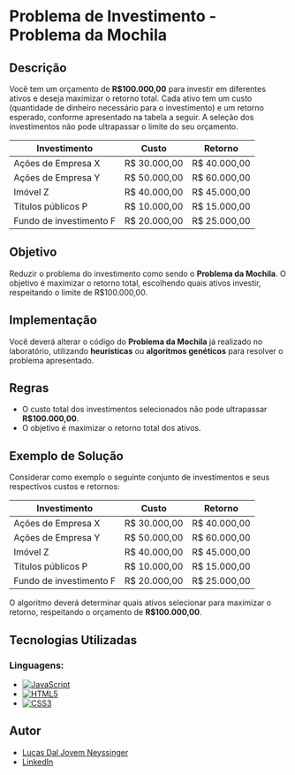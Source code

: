 # Problema de Investimento - Problema da Mochila

## Descrição

Você tem um orçamento de **R$100.000,00** para investir em diferentes ativos e deseja maximizar o retorno total. Cada ativo tem um custo (quantidade de dinheiro necessário para o investimento) e um retorno esperado, conforme apresentado na tabela a seguir. A seleção dos investimentos não pode ultrapassar o limite do seu orçamento.

| Investimento           | Custo        | Retorno     |
|------------------------|--------------|-------------|
| Ações de Empresa X      | R$ 30.000,00 | R$ 40.000,00|
| Ações de Empresa Y      | R$ 50.000,00 | R$ 60.000,00|
| Imóvel Z                | R$ 40.000,00 | R$ 45.000,00|
| Títulos públicos P      | R$ 10.000,00 | R$ 15.000,00|
| Fundo de investimento F | R$ 20.000,00 | R$ 25.000,00|

## Objetivo

Reduzir o problema do investimento como sendo o **Problema da Mochila**. O objetivo é maximizar o retorno total, escolhendo quais ativos investir, respeitando o limite de R$100.000,00.

## Implementação

Você deverá alterar o código do **Problema da Mochila** já realizado no laboratório, utilizando **heurísticas** ou **algoritmos genéticos** para resolver o problema apresentado.

## Regras

- O custo total dos investimentos selecionados não pode ultrapassar **R$100.000,00**.
- O objetivo é maximizar o retorno total dos ativos.

## Exemplo de Solução

Considerar como exemplo o seguinte conjunto de investimentos e seus respectivos custos e retornos:

| Investimento           | Custo        | Retorno     |
|------------------------|--------------|-------------|
| Ações de Empresa X      | R$ 30.000,00 | R$ 40.000,00|
| Ações de Empresa Y      | R$ 50.000,00 | R$ 60.000,00|
| Imóvel Z                | R$ 40.000,00 | R$ 45.000,00|
| Títulos públicos P      | R$ 10.000,00 | R$ 15.000,00|
| Fundo de investimento F | R$ 20.000,00 | R$ 25.000,00|

O algoritmo deverá determinar quais ativos selecionar para maximizar o retorno, respeitando o orçamento de **R$100.000,00**.

## Tecnologias Utilizadas

### Linguagens:
  - [![JavaScript](https://img.shields.io/badge/JavaScript-F7DF1E?style=for-the-badge&logo=javascript&logoColor=black)](https://developer.mozilla.org/en-US/docs/Web/JavaScript)  
  - [![HTML5](https://img.shields.io/badge/HTML5-E34F26?style=for-the-badge&logo=html5&logoColor=white)](https://developer.mozilla.org/en-US/docs/Web/HTML)  
  - [![CSS3](https://img.shields.io/badge/CSS3-1572B6?style=for-the-badge&logo=css3&logoColor=white)](https://developer.mozilla.org/en-US/docs/Web/CSS)

## Autor

- [Lucas Dal Jovem Neyssinger](https://github.com/lucasdaljovem)
- [LinkedIn](https://www.linkedin.com/in/lucas-dal-jovem/)
